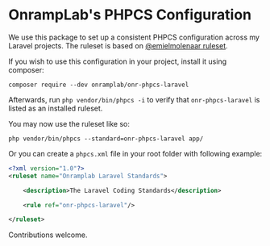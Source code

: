 
# OnrampLab's PHPCS Configuration

We use this package to set up a consistent PHPCS configuration across my Laravel projects. The ruleset is based on [@emielmolenaar ruleset](https://github.com/emielmolenaar/onr-phpcs-laravel).

If you wish to use this configuration in your project, install it using composer:

`composer require --dev onramplab/onr-phpcs-laravel`

Afterwards, run `php vendor/bin/phpcs -i` to verify that `onr-phpcs-laravel` is listed as an installed ruleset.

You may now use the ruleset like so:

`php vendor/bin/phpcs --standard=onr-phpcs-laravel app/`

Or you can create a `phpcs.xml` file in your root folder with following example:

```xml
<?xml version="1.0"?>
<ruleset name="Onramplab Laravel Standards">

    <description>The Laravel Coding Standards</description>

    <rule ref="onr-phpcs-laravel"/>

</ruleset>
```

Contributions welcome.
